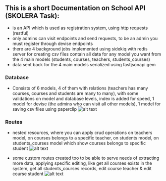 ## This is a short Documentation on School API (SKOLERA Task):
- is an API which is used as registration system, using http requests (restful)
- only admins can visit endpoints and send requests, to be an admin you must register through devise endpoints
- there are 4 background jobs implemented using sidekiq with redis server for creating csv files contain all data for any model you want from the 4 main models (students, courses, teachers, students_courses)
- data sent back for the 4 main models serialized using fastjsonapi gem 
### Database
- Consists of 6 models, 4 of them with relations (teachers has many courses, courses and students are many to many), with some validations on model and database levels, index is added for speed, 1 model for devise (the admins who can visit all other models), 1 model for saving csv files using paperclip 
![alt text](https://res.cloudinary.com/elta3lab/image/upload/v1560632464/Screenshot_from_2019-06-15_22-58-42.png)

###  Routes
- nested resources, where you can apply crud operations on teachers model, on courses belongs to a specific teacher, on students model, on students_courses model which show courses belongs to specific student
![alt text](https://res.cloudinary.com/elta3lab/image/upload/v1560633716/Screenshot_from_2019-06-15_23-21-28.png)

- some custom routes created too to be able to serve needs of extracting more data, applying specific editing, like get all courses exists in the system, get all students_courses records, edit course teacher & edit course student
![alt text](https://res.cloudinary.com/elta3lab/image/upload/v1560634175/Screenshot_from_2019-06-15_23-29-19.png)
